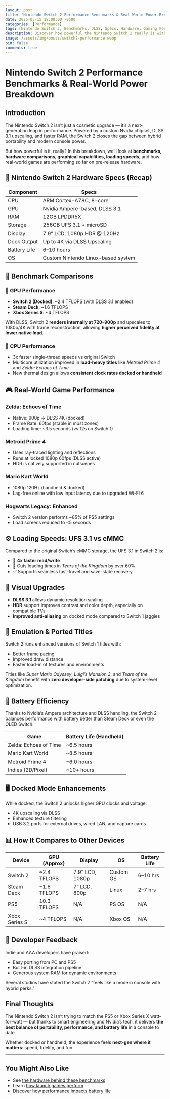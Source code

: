 ```yaml
---
layout: post
title: "Nintendo Switch 2 Performance Benchmarks & Real-World Power Breakdown"
date: 2025-05-15 18:00:00 -0500
categories: [Performance]
tags: [Nintendo Switch 2, Benchmarks, DLSS, Specs, Hardware, Gaming Performance]
description: Discover how powerful the Nintendo Switch 2 really is with benchmark comparisons, real-world game performance, GPU specs, DLSS upscaling, and battery tests.
image: /assets/img/posts/switch2-performance.webp
pin: false
comments: true
---
```


# Nintendo Switch 2 Performance Benchmarks & Real-World Power Breakdown

## Introduction

The Nintendo Switch 2 isn’t just a cosmetic upgrade — it’s a next-generation leap in performance. Powered by a custom Nvidia chipset, DLSS 3.1 upscaling, and faster RAM, the Switch 2 closes the gap between hybrid portability and modern console power.

But how powerful is it, really? In this breakdown, we’ll look at **benchmarks, hardware comparisons, graphical capabilities, loading speeds**, and how real-world games are performing so far on pre-release hardware.

## 🔧 Nintendo Switch 2 Hardware Specs (Recap)

| Component        | Specs                             |
|------------------|------------------------------------|
| CPU              | ARM Cortex-A78C, 8-core            |
| GPU              | Nvidia Ampere-based, DLSS 3.1      |
| RAM              | 12GB LPDDR5X                       |
| Storage          | 256GB UFS 3.1 + microSD            |
| Display          | 7.9” LCD, 1080p HDR @ 120Hz        |
| Dock Output      | Up to 4K via DLSS Upscaling        |
| Battery Life     | 6–10 hours                         |
| OS               | Custom Nintendo Linux-based system |

## 🚀 Benchmark Comparisons

### 🔹 GPU Performance

- **Switch 2 (Docked)**: ~2.4 TFLOPS (with DLSS 3.1 enabled)
- **Steam Deck**: ~1.6 TFLOPS
- **Xbox Series S**: ~4 TFLOPS

With DLSS, Switch 2 **renders internally at 720–900p** and upscales to 1080p/4K with frame reconstruction, allowing **higher perceived fidelity at lower native load**.

### 🔹 CPU Performance

- 3x faster single-thread speeds vs original Switch
- Multicore utilization improved in **load-heavy titles** like *Metroid Prime 4* and *Zelda: Echoes of Time*
- New thermal design allows **consistent clock rates docked or handheld**

## 🎮 Real-World Game Performance

### **Zelda: Echoes of Time**
- Native: 900p → DLSS 4K (docked)
- Frame Rate: 60fps (stable in most zones)
- Loading time: ~3.5 seconds (vs 12s on Switch 1)

### **Metroid Prime 4**
- Uses ray-traced lighting and reflections
- Runs at locked 1080p 60fps (DLSS active)
- HDR is natively supported in cutscenes

### **Mario Kart World**
- 1080p 120Hz (handheld & docked)
- Lag-free online with low input latency due to upgraded Wi-Fi 6

### **Hogwarts Legacy: Enhanced**
- Switch 2 version performs ~85% of PS5 settings
- Load screens reduced to <5 seconds

## ⚙️ Loading Speeds: UFS 3.1 vs eMMC

Compared to the original Switch’s eMMC storage, the UFS 3.1 in Switch 2 is:

- 🔼 **4x faster read/write**
- 🔄 Cuts loading times in *Tears of the Kingdom* by over 60%
- ✅ Supports seamless fast-travel and save-state recovery

## 🎨 Visual Upgrades

- **DLSS 3.1** allows dynamic resolution scaling
- **HDR** support improves contrast and color depth, especially on compatible TVs
- **Improved anti-aliasing** on docked mode compared to Switch 1 jaggies

## 🧪 Emulation & Ported Titles

Switch 2 runs enhanced versions of Switch 1 titles with:

- Better frame pacing
- Improved draw distance
- Faster load-in of textures and environments

Titles like *Super Mario Odyssey*, *Luigi’s Mansion 3*, and *Tears of the Kingdom* benefit with **zero developer-side patching** due to system-level optimization.

## 🔋 Battery Efficiency

Thanks to Nvidia’s Ampere architecture and DLSS handling, the Switch 2 balances performance with battery better than Steam Deck or even the OLED Switch.

| Game                     | Battery Life (Handheld) |
|--------------------------|-------------------------|
| Zelda: Echoes of Time    | ~6.5 hours              |
| Mario Kart World         | ~8.5 hours              |
| Metroid Prime 4          | ~6.0 hours              |
| Indies (2D/Pixel)        | ~10+ hours              |

## 🖥️ Docked Mode Enhancements

While docked, the Switch 2 unlocks higher GPU clocks and voltage:

- 4K upscaling via DLSS
- Enhanced texture filtering
- USB 3.2 ports for external drives, wired LAN, and capture cards

## 📊 How It Compares to Other Devices

| Device           | GPU (Approx) | Display          | OS        | Battery Life |
|------------------|--------------|------------------|-----------|---------------|
| Switch 2         | ~2.4 TFLOPS  | 7.9” LCD, 1080p   | Custom OS | 6–10 hrs      |
| Steam Deck       | ~1.6 TFLOPS  | 7” LCD, 800p      | Linux     | 2–7 hrs       |
| PS5              | 10.3 TFLOPS  | N/A              | PS OS     | N/A           |
| Xbox Series S    | ~4 TFLOPS    | N/A              | Xbox OS   | N/A           |

## 🧠 Developer Feedback

Indie and AAA developers have praised:

- Easy porting from PC and PS5
- Built-in DLSS integration pipeline
- Generous system RAM for dynamic environments

Several studios have stated the Switch 2 “feels like a modern console with hybrid perks.”

## Final Thoughts

The Nintendo Switch 2 isn’t trying to match the PS5 or Xbox Series X watt-for-watt — but thanks to smart engineering and Nvidia’s tech, it delivers **the best balance of portability, performance, and battery life** in a console to date.

Whether docked or handheld, the experience feels **next-gen where it matters**: speed, fidelity, and fun.

---

## You Might Also Like

- See [the hardware behind these benchmarks](/posts/nintendo-switch-2-specs-revealed/)
- Learn [how launch games perform](/posts/nintendo-switch-2-games-list/)
- Discover [how performance impacts battery life](/posts/nintendo-switch-2-battery-life/)
